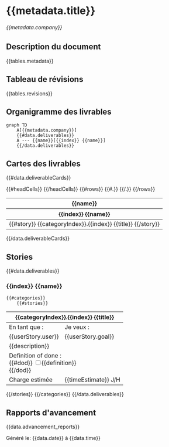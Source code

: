 # {{metadata.title}}
###### {{metadata.company}}

## Description du document
{{tables.metadata}}

## Tableau de révisions
{{tables.revisions}}

## Organigramme des livrables

```{.mermaid format=svg}
graph TD
	A[{{metadata.company}}]
	{{#data.deliverables}}
	A --- {{name}}[{{index}} {{name}}]
	{{/data.deliverables}}
```

## Cartes des livrables
{{#data.deliverableCards}}
<table>
	<thead>
		<tr>
			<th colspan="{{headCells.length}}">{{name}}</th>
		</tr>
		<tr>
		{{#headCells}}
			<th>{{index}} {{name}}</th>
		{{/headCells}}
		</tr>
	</thead>
	<tbody>
	{{#rows}}
		<tr>
		{{#.}}
			<td>{{#story}} {{categoryIndex}}.{{index}} {{title}} {{/story}}</td>
		{{/.}}
		</tr>
	{{/rows}}
	</tbody>
</table>
{{/data.deliverableCards}}

## Stories
{{#data.deliverables}}
### {{index}} {{name}}
	{{#categories}}
		{{#stories}}
<table class="{{status}}">
	<thead>
		<tr>
			<th colspan="2">{{categoryIndex}}.{{index}} {{title}}</th>
		</tr>
	</thead>
	<tbody>
		<tr>
			<td>En tant que :</td>
			<td>Je veux :</td>
		</tr>
		<tr>
			<td>{{userStory.user}}</td>
			<td>{{userStory.goal}}</td>
		</tr>
		<tr>
			<td colspan="2">{{description}}</td>
		</tr>
		<tr>
			<td colspan="2">
				Definition of done :<br>
				{{#dod}}
					<label><input type="checkbox" {{#done}}checked{{/done}}>{{definition}}</label><br>
				{{/dod}}
			</td>
		</tr>
		<tr>
			<td>Charge estimée</td>
			<td>{{timeEstimate}} J/H</td>
		</tr>
	</tbody>
</table>
		{{/stories}}
	{{/categories}}
{{/data.deliverables}}

## Rapports d'avancement
{{data.advancement_reports}}

Généré le: {{data.date}} à {{data.time}}
